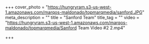 +++
cover_photo = "https://hungryram.s3-us-west-1.amazonaws.com/marqos-maldonado/topmarqmedia/sanford.JPG"
meta_description = ""
title = "Sanford Team"
title_tag = ""
video = "https://hungryram.s3-us-west-1.amazonaws.com/marqos-maldonado/topmarqmedia/Sanford Team Video  #2 2.mp4"

+++

